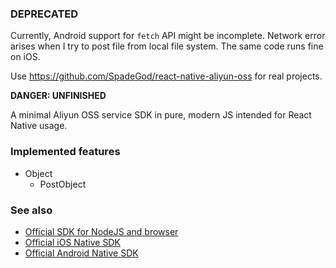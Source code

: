### DEPRECATED 

Currently, Android support for `fetch` API might be incomplete. Network error arises when I try to post file from local file system. The same code runs fine on iOS.

Use https://github.com/SpadeGod/react-native-aliyun-oss for real projects.

**DANGER: UNFINISHED**

A minimal Aliyun OSS service SDK in pure, modern JS intended for React Native usage.

### Implemented features

- Object
    + PostObject

### See also

- [Official SDK for NodeJS and browser](https://github.com/ali-sdk/ali-oss)
- [Official iOS Native SDK](https://github.com/aliyun/aliyun-oss-ios-sdk)
- [Official Android Native SDK](https://github.com/aliyun/aliyun-oss-android-sdk)
